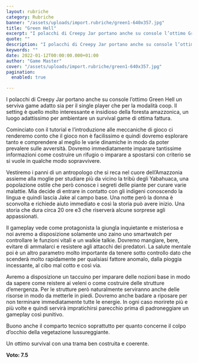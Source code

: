 ```yaml
---
layout: rubriche
category: Rubriche
banner: "/assets/uploads/import.rubriche/green1-640x357.jpg"
title: "Green Hell"
excerpt: "I polacchi di Creepy Jar portano anche su console l’ottimo Green Hell un serviva game adatto sia per il single player che per la modalità coop. Il setting è quello molto interessante e insidioso della foresta amazzonica, un luogo adattissimo per ambientare un survival game di ottima fattura. Cominciato con il tutorial e l’introduzione alle [&hellip"
quote: ""
description: "I polacchi di Creepy Jar portano anche su console l’ottimo Green Hell un serviva game adatto sia per il single player che per la modalità coop. Il setting è quello molto interessante e insidioso della foresta amazzonica, un luogo adattissimo per ambientare un survival game di ottima fattura. Cominciato con il tutorial e l’introduzione alle [&hellip"
keywords: ""
date: 2022-01-12T00:00:00.000+01:00
author: "Game Master"
cover: "/assets/uploads/import.rubriche/green1-640x357.jpg"
pagination:
  enabled: true

---
```


I polacchi di Creepy Jar portano anche su console l’ottimo Green Hell un serviva game adatto sia per il single player che per la modalità coop. Il setting è quello molto interessante e insidioso della foresta amazzonica, un luogo adattissimo per ambientare un survival game di ottima fattura.

Cominciato con il tutorial e l’introduzione alle meccaniche di gioco ci renderemo conto che il gioco non è facilissimo e quindi dovremo esplorare tanto e comprendere al meglio le varie dinamiche in modo da poter prevalere sulle avversità. Dovremo immediatamente imparare tantissime informazioni come costruire un rifugio o imparare a spostarsi con criterio se si vuole in qualche modo sopravvivere.

Vestiremo i panni di un antropologo che si reca nel cuore dell’Amazzonia assieme alla moglie per studiare più da vicino la tribù degli Yabahuaca, una popolazione ostile che però conosce i segreti delle piante per curare varie malattie. Mia decide di entrare in contatto con gli indigeni conoscendo la lingua e quindi lascia Jake al campo base. Una notte però la donna è sconvolta e richiede aiuto immediato e così la storia può avere inizio. Una storia che dura circa 20 ore e3 che riserverà alcune sorprese agli appassionati.

Il gameplay vede come protagonista la giungla inquietante e misteriosa e noi avremo a disposizione solamente uno zaino uno smartwatch per controllare le funzioni vitali e un walkie talkie. Dovremo mangiare, bere, evitare di ammalarci e resistere agli attacchi dei predatori. La salute mentale poi è un altro parametro molto importante da tenere sotto controllo dato che scenderà molto rapidamente per qualsiasi fattore anomalo, dalla pioggia incessante, al cibo mal cotto e così via.

Avremo a disposizione un taccuino per imparare delle nozioni base in modo da sapere come reistere ai veleni o come costruire delle strutture d’emergenza. Per le strutture però naturalmente serviranno anche delle risorse in modo da metterle in piedi. Dovremo anche badare a riposare per non terminare immediatamente tutte le energie. In ogni caso morirete più e più volte e quindi servirà impratichirsi parecchio prima di padroneggiare un gameplay così punitivo.

Buono anche il comparto tecnico soprattutto per quanto concerne il colpo d’occhio della vegetazione lussureggiante.

Un ottimo survival con una trama ben costruita e coerente.

**Voto: 7.5** 